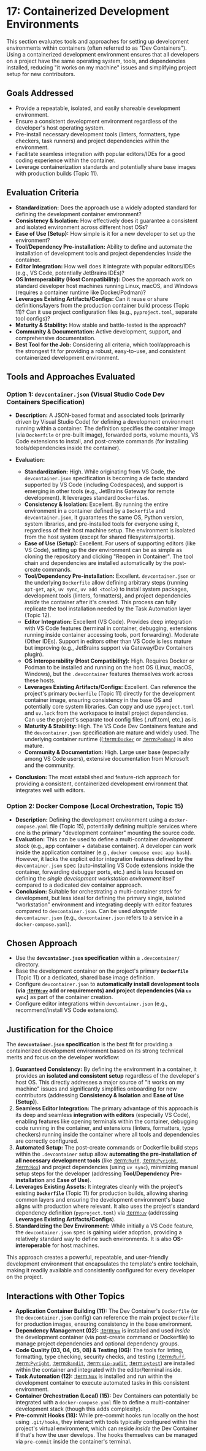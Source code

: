 # 17: Containerized Development Environments

This section evaluates tools and approaches for setting up development environments within containers (often referred to as "Dev Containers"). Using a containerized development environment ensures that all developers on a project have the same operating system, tools, and dependencies installed, reducing "it works on my machine" issues and simplifying project setup for new contributors.

## Goals Addressed

- Provide a repeatable, isolated, and easily shareable development environment.
- Ensure a consistent development environment regardless of the developer's host operating system.
- Pre-install necessary development tools (linters, formatters, type checkers, task runners) and project dependencies within the environment.
- Facilitate seamless integration with popular editors/IDEs for a good coding experience within the container.
- Leverage containerization standards and potentially share base images with production builds (Topic 11).

## Evaluation Criteria

- **Standardization:** Does the approach use a widely adopted standard for defining the development container environment?
- **Consistency & Isolation:** How effectively does it guarantee a consistent and isolated environment across different host OSs?
- **Ease of Use (Setup):** How simple is it for a new developer to set up the environment?
- **Tool/Dependency Pre-installation:** Ability to define and automate the installation of development tools and project dependencies _inside_ the container.
- **Editor Integration:** How well does it integrate with popular editors/IDEs (e.g., VS Code, potentially JetBrains IDEs)?
- **OS Interoperability (Host Compatibility):** Does the approach work on standard developer host machines running Linux, macOS, and Windows (requires a container runtime like Docker/Podman)?
- **Leverages Existing Artifacts/Configs:** Can it reuse or share definitions/layers from the production container build process (Topic 11)? Can it use project configuration files (e.g., `pyproject.toml`, separate tool configs)?
- **Maturity & Stability:** How stable and battle-tested is the approach?
- **Community & Documentation:** Active development, support, and comprehensive documentation.
- **Best Tool for the Job:** Considering all criteria, which tool/approach is the strongest fit for providing a robust, easy-to-use, and consistent containerized development environment.

## Tools and Approaches Evaluated

### Option 1: `devcontainer.json` (Visual Studio Code Dev Containers Specification)

- **Description:** A JSON-based format and associated tools (primarily driven by Visual Studio Code) for defining a development environment running within a container. The definition specifies the container image (via `Dockerfile` or pre-built image), forwarded ports, volume mounts, VS Code extensions to install, and post-create commands (for installing tools/dependencies inside the container).
- **Evaluation:**

  - **Standardization:** High. While originating from VS Code, the `devcontainer.json` specification is becoming a de facto standard supported by VS Code (including Codespaces), and support is emerging in other tools (e.g., JetBrains Gateway for remote development). It leverages standard `Dockerfile`s.
  - **Consistency & Isolation:** Excellent. By running the entire environment in a container defined by a `Dockerfile` and `devcontainer.json`, it guarantees the same OS, Python version, system libraries, and pre-installed tools for everyone using it, regardless of their host machine setup. The environment is isolated from the host system (except for shared filesystems/ports).
  - **Ease of Use (Setup):** Excellent. For users of supporting editors (like VS Code), setting up the dev environment can be as simple as cloning the repository and clicking "Reopen in Container". The tool chain and dependencies are installed automatically by the post-create commands.
  - **Tool/Dependency Pre-installation:** Excellent. `devcontainer.json` or the underlying `Dockerfile` allow defining arbitrary steps (running `apt-get`, `apk`, `uv sync`, `uv add <tool>`) to install system packages, development tools (linters, formatters), and project dependencies _inside_ the container after it's created. This process can fully replicate the tool installation needed by the Task Automation layer (Topic 12).
  - **Editor Integration:** Excellent (VS Code). Provides deep integration with VS Code features (terminal in container, debugging, extensions running inside container accessing tools, port forwarding). Moderate (Other IDEs). Support in editors other than VS Code is less mature but improving (e.g., JetBrains support via Gateway/Dev Containers plugin).
  - **OS Interoperability (Host Compatibility):** High. Requires Docker or Podman to be installed and running on the host OS (Linux, macOS, Windows), but the `.devcontainer` features themselves work across these hosts.
  - **Leverages Existing Artifacts/Configs:** Excellent. Can reference the project's primary `Dockerfile` (Topic 11) directly for the development container image, ensuring consistency in the base OS and potentially core system libraries. Can copy and use `pyproject.toml` and `uv.lock` from the workspace to install project dependencies. Can use the project's separate tool config files (.ruff.toml, etc.) as is.
  - **Maturity & Stability:** High. The VS Code Dev Containers feature and the `devcontainer.json` specification are mature and widely used. The underlying container runtime ([[:term:`Docker`](docker-documentation) or [:term:`Podman`](podman-documentation)) is also mature.
  - **Community & Documentation:** High. Large user base (especially among VS Code users), extensive documentation from Microsoft and the community.

- **Conclusion:** The most established and feature-rich approach for providing a consistent, containerized development environment that integrates well with editors.

### Option 2: Docker Compose (Local Orchestration, Topic 15)

- **Description:** Defining the development environment using a `docker-compose.yaml` file (Topic 15), potentially defining multiple services where one is the primary "development container" mounting the source code.
- **Evaluation:** This can be used to define a multi-container _development stack_ (e.g., app container + database container). A developer can work inside the application container (e.g., `docker compose exec app bash`). However, it lacks the explicit editor integration features defined by the `devcontainer.json` spec (auto-installing VS Code extensions inside the container, forwarding debugger ports, etc.) and is less focused on defining the _single development workstation environment_ itself compared to a dedicated dev container approach.
- **Conclusion:** Suitable for orchestrating a multi-container _stack_ for development, but less ideal for defining the primary single, isolated "workstation" environment and integrating deeply with editor features compared to `devcontainer.json`. Can be used _alongside_ `devcontainer.json` (e.g., `devcontainer.json` refers to a service in a `docker-compose.yaml`).

## Chosen Approach

- Use the **`devcontainer.json` specification** within a `.devcontainer/` directory.
- Base the development container on the project's primary **`Dockerfile`** (Topic 11) or a dedicated, shared base image definition.
- Configure `devcontainer.json` to **automatically install development tools (via [:term:`uv`](uv-documentation) add or requirements) and project dependencies (via `uv sync`)** as part of the container creation.
- Configure editor integrations within `devcontainer.json` (e.g., recommend/install VS Code extensions).

## Justification for the Choice

The **`devcontainer.json` specification** is the best fit for providing a containerized development environment based on its strong technical merits and focus on the developer workflow:

1.  **Guaranteed Consistency:** By defining the environment in a container, it provides an **isolated and consistent setup** regardless of the developer's host OS. This directly addresses a major source of "it works on my machine" issues and significantly simplifies onboarding for new contributors (addressing **Consistency & Isolation** and **Ease of Use (Setup)**).
2.  **Seamless Editor Integration:** The primary advantage of this approach is its deep and seamless **integration with editors** (especially VS Code), enabling features like opening terminals within the container, debugging code running in the container, and extensions (linters, formatters, type checkers) running inside the container where all tools and dependencies are correctly configured.
3.  **Automated Setup:** The post-create commands or Dockerfile build steps within the `.devcontainer` setup allow **automating the pre-installation of all necessary development tools** (like [:term:`Ruff`](ruff-documentation), [:term:`Pyright`](pyright-documentation), [:term:`Nox`](nox-documentation)) and project dependencies (using `uv sync`), minimizing manual setup steps for the developer (addressing **Tool/Dependency Pre-installation** and **Ease of Use**).
4.  **Leverages Existing Assets:** It integrates cleanly with the project's existing **`Dockerfile`** (Topic 11) for production builds, allowing sharing common layers and ensuring the development environment's base aligns with production where relevant. It also uses the project's standard dependency definition (`pyproject.toml`) via [:term:`uv`](uv-documentation) (addressing **Leverages Existing Artifacts/Configs**).
5.  **Standardizing the Dev Environment:** While initially a VS Code feature, the `devcontainer.json` spec is gaining wider adoption, providing a relatively standard way to define such environments. It is also **OS-interoperable** for host machines.

This approach creates a powerful, repeatable, and user-friendly development environment that encapsulates the template's entire toolchain, making it readily available and consistently configured for every developer on the project.

## Interactions with Other Topics

- **Application Container Building (11):** The Dev Container's `Dockerfile` (or the `devcontainer.json` config) can reference the main project `Dockerfile` for production images, ensuring consistency in the base environment.
- **Dependency Management (02):** [:term:`uv`](uv-documentation) is installed and used _inside_ the development container (via post-create command or Dockerfile) to manage project dependencies and optional dependency groups.
- **Code Quality (03, 04, 05, 08) & Testing (06):** The tools for linting, formatting, type checking, security checks, and testing ([:term:`Ruff`](ruff-documentation), [:term:`Pyright`](pyright-documentation), [:term:`Bandit`](bandit-documentation), [:term:`pip-audit`](pip-audit-documentation), [:term:`pytest`](pytest-documentation)) are installed within the container and integrated with the editor/terminal inside.
- **Task Automation (12):** [:term:`Nox`](nox-documentation) is installed and run within the development container to execute automated tasks in this consistent environment.
- **Container Orchestration (Local) (15):** Dev Containers can potentially be integrated with a `docker-compose.yaml` file to define a multi-container development stack (though this adds complexity).
- **Pre-commit Hooks (18):** While pre-commit hooks run locally on the host using `.git/hooks`, they interact with tools typically configured within the project's virtual environment, which can reside _inside_ the Dev Container if that's how the user develops. The hooks themselves can be managed via `pre-commit` inside the container's terminal.
